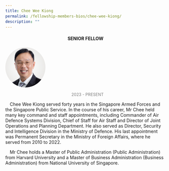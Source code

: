 ```yaml
---
title: Chee Wee Kiong
permalink: /fellowship-members-bios/chee-wee-kiong/
description: ""
---
```

<style>
.fellow-image-pic {
	border-radius: 50%;
	height: 25% !important;
	width: 25% !important;
	}
	
fellow-img {
		text-align: center;
	}

.fellow-tenure {
	text-align: center;
	color: grey;
	font-size: 0.9em;
	}	
p {
	text-indent: 1em;
	}
</style>
<h4 style="text-align:center;">SENIOR FELLOW</h4>

<div class="fellow-img">
<img class="fellow-image-pic" src="/images/FellowshipImages/fellowships_chee%20wee%20kiong.jpg">
<p class="fellow-tenure">2023 - PRESENT</p>
</div>


<p>

Chee Wee Kiong served forty years in the Singapore Armed Forces and the Singapore Public Service. In the course of his career, Mr Chee held many key command and staff appointments, including Commander of Air Defence Systems Division, Chief of Staff for Air Staff and Director of Joint Operations and Planning Department. He also served as Director, Security and Intelligence Division in the Ministry of Defence. His last appointment was Permanent Secretary in the Ministry of Foreign Affairs, where he served from 2010 to 2022. 

Mr Chee holds a Master of Public Administration (Public Administration) from Harvard University and a Master of Business Administration (Business Administration) from National University of Singapore. 


</p>